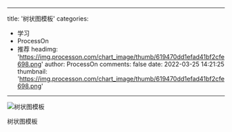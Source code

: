 
---
title: '树状图模板'
categories: 
 - 学习
 - ProcessOn
 - 推荐
headimg: 'https://img.processon.com/chart_image/thumb/619470dd1efad41bf2cfe698.png'
author: ProcessOn
comments: false
date: 2022-03-25 14:21:25
thumbnail: 'https://img.processon.com/chart_image/thumb/619470dd1efad41bf2cfe698.png'
---

<div>   
<img class="thumb" alt="树状图模板" src="https://img.processon.com/chart_image/thumb/619470dd1efad41bf2cfe698.png" referrerpolicy="no-referrer">
<p>树状图模板</p>  
</div>
            